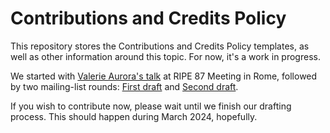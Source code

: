 # Contributions and Credits Policy

This repository stores the Contributions and Credits Policy templates, as well
as other information around this topic. For now, it's a work in progress.

We started with [Valerie Aurora's talk](https://ripe87.ripe.net/archives/video/1218)
at RIPE 87 Meeting in Rome, followed by two mailing-list rounds:
[First draft](https://www.ripe.net/ripe/mail/archives/opensource-wg/2023-December/000218.html)
and [Second draft](https://www.ripe.net/ripe/mail/archives/opensource-wg/2024-January/000236.html).

If you wish to contribute now, please wait until we finish our drafting
process. This should happen during March 2024, hopefully.

